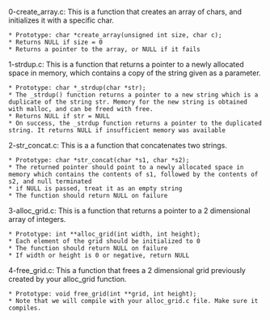 0-create_array.c: This is a function that creates an array of chars, and initializes it with a specific char.

	* Prototype: char *create_array(unsigned int size, char c);
	* Returns NULL if size = 0
	* Returns a pointer to the array, or NULL if it fails

1-strdup.c: This is a function that returns a pointer to a newly allocated space in memory, which contains a copy of the string given as a parameter.

	* Prototype: char *_strdup(char *str);
	* The _strdup() function returns a pointer to a new string which is a duplicate of the string str. Memory for the new string is obtained with malloc, and can be freed with free.
	* Returns NULL if str = NULL
	* On success, the _strdup function returns a pointer to the duplicated string. It returns NULL if insufficient memory was available

2-str_concat.c: This is a a function that concatenates two strings.

	* Prototype: char *str_concat(char *s1, char *s2);
	* The returned pointer should point to a newly allocated space in memory which contains the contents of s1, followed by the contents of s2, and null terminated
	* if NULL is passed, treat it as an empty string
	* The function should return NULL on failure

3-alloc_grid.c: This is a function that returns a pointer to a 2 dimensional array of integers.

	* Prototype: int **alloc_grid(int width, int height);
	* Each element of the grid should be initialized to 0
	* The function should return NULL on failure
	* If width or height is 0 or negative, return NULL

4-free_grid.c: This a function that frees a 2 dimensional grid previously created by your alloc_grid function.

	* Prototype: void free_grid(int **grid, int height);
	* Note that we will compile with your alloc_grid.c file. Make sure it compiles.
